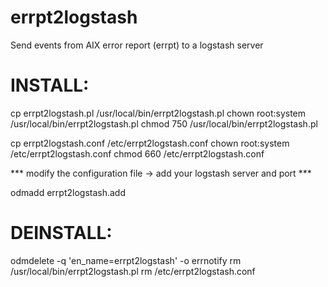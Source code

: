 # errpt2logstash
Send events from AIX error report (errpt) to a logstash server

# INSTALL:
cp errpt2logstash.pl /usr/local/bin/errpt2logstash.pl
chown root:system /usr/local/bin/errpt2logstash.pl
chmod 750 /usr/local/bin/errpt2logstash.pl

cp errpt2logstash.conf /etc/errpt2logstash.conf
chown root:system /etc/errpt2logstash.conf
chmod 660 /etc/errpt2logstash.conf

*** modify the configuration file -> add your logstash server and port ***

odmadd errpt2logstash.add

# DEINSTALL:
odmdelete -q 'en_name=errpt2logstash' -o errnotify
rm /usr/local/bin/errpt2logstash.pl
rm /etc/errpt2logstash.conf
